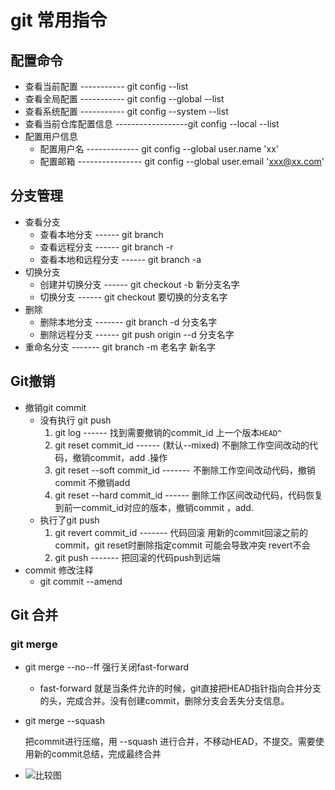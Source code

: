 # git 常用指令

## 配置命令

* 查看当前配置 ----------- git config --list
* 查看全局配置 ----------- git config --global --list
* 查看系统配置 ----------- git config --system --list
* 查看当前仓库配置信息 ------------------git config --local --list
* 配置用户信息 
  * 配置用户名 ------------- git config --global user.name 'xx'
  * 配置邮箱  ---------------- git config --global user.email 'xxx@xx.com'

## 分支管理

* 查看分支
  * 查看本地分支 ------ git branch
  * 查看远程分支 ------ git branch -r
  * 查看本地和远程分支 ------ git branch -a
* 切换分支
  * 创建并切换分支 ------ git checkout -b 新分支名字
  * 切换分支 ------ git checkout 要切换的分支名字
* 删除
  * 删除本地分支 ------- git branch -d 分支名字
  * 删除远程分支 ------ git push origin --d 分支名字
* 重命名分支 ------- git branch -m 老名字 新名字

## Git撤销

* 撤销git commit
  * 没有执行 git push
    1. git log ------ 找到需要撤销的commit\_id  上一个版本`HEAD^`
    2. git reset commit\_id  ------  \(默认--mixed\) 不删除工作空间改动的代码，撤销commit，add .操作 
    3. git reset --soft commit\_id ------- 不删除工作空间改动代码，撤销commit 不撤销add
    4. git reset --hard commit\_id ------ 删除工作区间改动代码，代码恢复到前一commit\_id对应的版本，撤销commit ，add.
  * 执行了git push
    1. git revert commit\_id ------- 代码回滚 用新的commit回滚之前的commit，git reset时删除指定commit 可能会导致冲突 revert不会
    2. git push ------- 把回滚的代码push到远端
* commit 修改注释
  * git commit --amend

## Git 合并

### git merge

* git merge --no--ff 强行关闭fast-forward
  * fast-forward 就是当条件允许的时候，git直接把HEAD指针指向合并分支的头，完成合并。没有创建commit，删除分支会丢失分支信息。
* git merge --squash

  把commit进行压缩，用 --squash 进行合并，不移动HEAD，不提交。需要使用新的commit总结，完成最终合并

* ![&#x6BD4;&#x8F83;&#x56FE;](https://segmentfault.com/img/bVkJAj)

